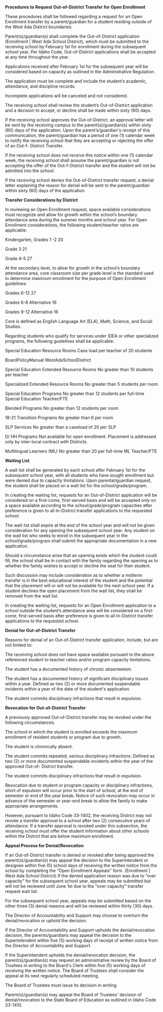 
**Procedures to Request Out-of-District Transfer for Open Enrollment**

These procedures shall be followed regarding a request for an Open Enrollment transfer by a parent/guardian for a
student residing outside of the West Ada District boundaries:


Parent(s)/guardian(s) shall complete the Out-of-District application (Enrollment | West Ada School District),
which must be submitted to the receiving school by February 1st for enrollment during the subsequent school
year.
Per Idaho Code, Out-of-District applications shall be accepted at any time throughout the year.


Applications received after February 1st for the subsequent year will be considered based on capacity as
outlined in the Administrative Regulation.


The application must be complete and include the student’s academic, attendance, and discipline
records.


Incomplete applications will be canceled and not considered.


The receiving school shall review the student’s Out-of-District application and a decision to accept, or decline
shall be made within sixty (60) days.


If the receiving school approves the Out-of-District, an approval letter will be sent by the receiving campus to
the parent(s)/guardian(s) within sixty (60) days of the application.
Upon the parent’s/guardian's receipt of this communication, the parent/guardian has a period of one (1)
calendar week to notify the receiving school that they are accepting or rejecting the offer of an Out-f-
District Transfer.


If the receiving school does not receive this notice within one (1) calendar week, the receiving school
shall assume the parent/guardian is not accepting the offer of the Out-f-District transfer and the student
will not be admitted into the school.


If the receiving school denies the Out-of-District transfer request, a denial letter explaining the reason for
denial will be sent to the parent/guardian within sixty (60) days of the application.

**Transfer Considerations by District**

In reviewing an Open Enrollment request, space available considerations must recognize and allow for growth within
the school’s boundary attendance area during the summer months and school year.
For Open Enrollment considerations, the following student/teacher ratios are applicable:


Kindergarten, Grades 1 -2 20


Grade 3 21


Grade 4-5 27

At the secondary level, to allow for growth in the school’s boundary attendance area, core classroom size per grade
level is the standard used to determine maximum enrollment for the purpose of Open Enrollment guidelines:


Grades 6-12 27


Grades 6-8 Alternative 16


Grades 9-12 Alternative 16

Core is defined as English Language Art (ELA), Math, Science, and Social Studies.

Regarding students who qualify for services under IDEA or other specialized programs, the following guidelines shall
be applicable:


Special Education Resource Rooms Case load per teacher of 20 students


BoardPolicyManual
WestAdaSchoolDistrict



Special Education Extended Resource Rooms No greater than 10 students per teacher


Specialized Extended Resource Rooms No greater than 5 students per room


Special Education Programs No greater than 12 students per full-time
Special Education Teacher/FTE


Blended Programs No greater than 12 students per room


18-21 Transition Programs No greater than 6 per room


SLP Services No greater than a caseload of 20 per SLP


D/ HH Programs Not available for open enrollment. Placement is
addressed only by inter-local contract with Districts.


Multilingual Learners (ML) No greater than 20 per full-time ML Teacher/FTE

**Waiting List**

A wait list shall be generated by each school after February 1st for the subsequent school year, with all students who
have sought enrollment but were denied due to capacity limitations. Upon parental/guardian request, the student
shall be placed on a wait list for the school/grade/program.

In creating the waiting list, requests for an Out-of-District application will be considered on a first-come, first-served
basis and will be accepted only on a space available according to the school/grade/program capacities after
preference is given to all In-District transfer applications to the requested school.

The wait list shall expire at the end of the school year and will not be given consideration for any opening the
subsequent school year. Any student on the wait list who seeks to enroll in the subsequent year in the
school/grade/program shall submit the appropriate documentation in a new application.

Should a circumstance arise that an opening exists which the student could fill, the school shall be in contact with the
family regarding the opening as to whether the family wishes to accept or decline the seat for their student.

Such discussion may include consideration as to whether a midterm transfer is in the best educational interest of the
student and the potential that the placement will or will not be available for the next school year. If a student
declines the open placement from the wait list, they shall be removed from the wait list.

In creating the waiting list, requests for an Open Enrollment application to a school outside the student’s attendance
area will be considered on a first-come, first-served basis after preference is given to all In-District transfer
applications to the requested school.

**Denial for Out-of-District Transfer**

Reasons for denial of an Out-of-District transfer application, include, but are not limited to:


The receiving school does not have space available pursuant to the above referenced student to teacher ratios
and/or program capacity limitations.


The student has a documented history of chronic absenteeism.


The student has a documented history of significant disciplinary issues within a year.
Defined as two (2) or more documented suspendable incidents within a year of the date of the student's
application.


The student commits disciplinary infractions that result in expulsion.

**Revocation for Out-of-District Transfer**

A previously approved Out-of-District transfer may be revoked under the following circumstances.


The school in which the student is enrolled exceeds the maximum enrollment of resident students or program
due to growth.


The student is chronically absent.



The student commits repeated, serious disciplinary infractions:
Defined as two (2) or more documented suspendable incidents within the year of the approved Out-of-
District transfer.


The student commits disciplinary infractions that result in expulsion.

Revocation due to student or program capacity or disciplinary infractions, short of expulsion will occur prior to the
start of school, at the end of semester or end of the year break. Notice of such revocation may occur in advance of
the semester or year-end break to allow the family to make appropriate arrangements.

However, pursuant to Idaho Code 33-1402, the receiving District may not revoke a transfer approval to a school
after two (2) consecutive years of attendance. If a transfer approval is revoked under this subsection, the receiving
school must offer the student information about other schools within the District that are below maximum
enrollment.

**Appeal Process for Denial/Revocation**


If an Out-of-District transfer is denied or revoked after being approved the parent(s)/guardian(s) may appeal
the decision to the Superintendent or designee within five (5) school days of receiving the written notice from
the school by completing the “Open Enrollment Appeals” form. (Enrollment | West Ada School District)
If the denied application reason was due to “over capacity” for the subsequent school year, appeals may
be submitted but will not be reviewed until June 1st due to the "over capacity" transfer request wait list.


For the subsequent school year, appeals may be submitted based on the other three (3) denial reasons
and will be reviewed within thirty (30) days.


The Director of Accountability and Support may choose to overturn the denial/revocation or uphold the
decision.


If the Director of Accountability and Support upholds the denial/revocation decision, the parents/guardians
may appeal the decision to the Superintendent within five (5) working days of receipt of written notice from
the Director of Accountability and Support.


If the Superintendent upholds the denial/revocation decision, the parent(s)/guardian(s) may request an
administrative review by the Board of Trustees in writing to the Board's Clerk within five (5) working days of
receiving the written notice.
The Board of Trustees shall consider the appeal at its next regularly scheduled meeting.


The Board of Trustees must issue its decision in writing.


Parent(s)/guardian(s) may appeal the Board of Trustees' decision of denial/revocation to the State Board of
Education as outlined in Idaho Code 33-1410.
